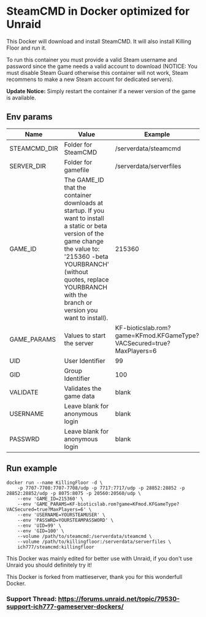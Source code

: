 # SteamCMD in Docker optimized for Unraid
This Docker will download and install SteamCMD. It will also install Killing Floor and run it.

To run this container you must provide a valid Steam username and password since the game needs a valid account to download (NOTICE: You must disable Steam Guard otherwise this container will not work, Steam recommens to make a new Steam account for dedicated servers).

**Update Notice:** Simply restart the container if a newer version of the game is available.

## Env params
| Name | Value | Example |
| --- | --- | --- |
| STEAMCMD_DIR | Folder for SteamCMD | /serverdata/steamcmd |
| SERVER_DIR | Folder for gamefile | /serverdata/serverfiles |
| GAME_ID | The GAME_ID that the container downloads at startup. If you want to install a static or beta version of the game change the value to: '215360 -beta YOURBRANCH' (without quotes, replace YOURBRANCH with the branch or version you want to install). | 215360 |
| GAME_PARAMS | Values to start the server | KF-bioticslab.rom?game=KFmod.KFGameType?VACSecured=true?MaxPlayers=6 |
| UID | User Identifier | 99 |
| GID | Group Identifier | 100 |
| VALIDATE | Validates the game data | blank |
| USERNAME | Leave blank for anonymous login | blank |
| PASSWRD | Leave blank for anonymous login | blank |

## Run example
```
docker run --name KillingFloor -d \
	-p 7707-7708:7707-7708/udp -p 7717:7717/udp -p 28852:28852 -p 28852:28852/udp -p 8075:8075 -p 20560:20560/udp \
	--env 'GAME_ID=215360' \
	--env 'GAME_PARAMS=KF-bioticslab.rom?game=KFmod.KFGameType?VACSecured=true?MaxPlayers=6' \
	--env 'USERNAME=YOURSTEAMUSER' \
	--env 'PASSWRD=YOURSTEAMPASSWORD' \
	--env 'UID=99' \
	--env 'GID=100' \
	--volume /path/to/steamcmd:/serverdata/steamcmd \
	--volume /path/to/killingfloor:/serverdata/serverfiles \
	ich777/steamcmd:killingfloor
```

This Docker was mainly edited for better use with Unraid, if you don't use Unraid you should definitely try it!

This Docker is forked from mattieserver, thank you for this wonderfull Docker.

### Support Thread: https://forums.unraid.net/topic/79530-support-ich777-gameserver-dockers/